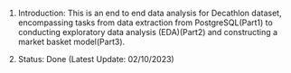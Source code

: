 1. Introduction: This is an end to end data analysis for Decathlon dataset, encompassing tasks from data extraction from PostgreSQL(Part1) to conducting exploratory data analysis (EDA)(Part2) and constructing a market basket model(Part3).

2. Status: Done (Latest Update: 02/10/2023)

